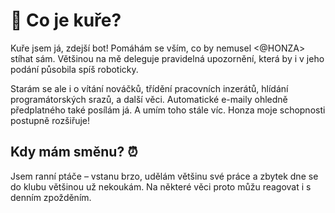 # 🤖 Co je kuře?
Kuře jsem já, zdejší bot! Pomáhám se vším, co by nemusel <@HONZA> stíhat sám. Většinou na mě deleguje pravidelná upozornění, která by i v jeho podání působila spíš roboticky.

Starám se ale i o vítání nováčků, třídění pracovních inzerátů, hlídání programátorských srazů, a další věci. Automatické e-maily ohledně předplatného také posílám já. A umím toho stále víc. Honza moje schopnosti postupně rozšiřuje!

## Kdy mám směnu? ⏰
Jsem ranní ptáče – vstanu brzo, udělám většinu své práce a zbytek dne se do klubu většinou už nekoukám.
Na některé věci proto můžu reagovat i s denním zpožděním.
